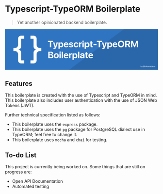 # Typescript-TypeORM Boilerplate

> Yet another opinionated backend boilerplate.

![Banner](./assets/Banner.svg)

## Features

This boilerplate is created with the use of Typescript and TypeORM in mind. This boilerplate also includes user authentication with the use of JSON Web Tokens (JWT).

Further technical specification listed as follows:

- This boilerplate uses the `express` package.
- This boilerplate uses the `pg` package for PostgreSQL dialect use in TypeORM; feel free to change it.
- This boilerplate uses `mocha` and `chai` for testing.

## To-do List

This project is currently being worked on. Some things that are still on progress are:

- Open API Documentation
- Automated testing
